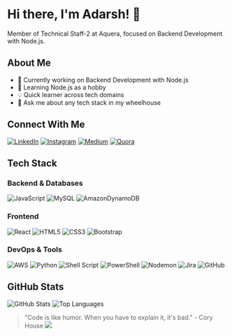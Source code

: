 # Hi there, I'm Adarsh! 👋
Member of Technical Staff-2 at Aquera, focused on Backend Development with Node.js.
## About Me
- 🔭 Currently working on Backend Development with Node.js
- 🌱 Learning Node.js as a hobby
- 💡 Quick learner across tech domains
- 💬 Ask me about any tech stack in my wheelhouse
## Connect With Me
[![LinkedIn](https://img.shields.io/badge/LinkedIn-%230077B5.svg?logo=linkedin&logoColor=white)](https://linkedin.com/in/mikiadarsh25)
[![Instagram](https://img.shields.io/badge/Instagram-%23E4405F.svg?logo=Instagram&logoColor=white)](https://instagram.com/adarsh_mickey)
[![Medium](https://img.shields.io/badge/Medium-12100E?logo=medium&logoColor=white)](https://medium.com/@mikiadarsh25)
[![Quora](https://img.shields.io/badge/Quora-%23B92B27.svg?logo=Quora&logoColor=white)](https://quora.com/profile/mikiadarsh25)
## Tech Stack
### Backend & Databases
![JavaScript](https://img.shields.io/badge/javascript-%23323330.svg?style=for-the-badge&logo=javascript&logoColor=%23F7DF1E)
![MySQL](https://img.shields.io/badge/mysql-4479A1.svg?style=for-the-badge&logo=mysql&logoColor=white)
![AmazonDynamoDB](https://img.shields.io/badge/Amazon%20DynamoDB-4053D6?style=for-the-badge&logo=Amazon%20DynamoDB&logoColor=white)
### Frontend
![React](https://img.shields.io/badge/react-%2320232a.svg?style=for-the-badge&logo=react&logoColor=%2361DAFB)
![HTML5](https://img.shields.io/badge/html5-%23E34F26.svg?style=for-the-badge&logo=html5&logoColor=white)
![CSS3](https://img.shields.io/badge/css3-%231572B6.svg?style=for-the-badge&logo=css3&logoColor=white)
![Bootstrap](https://img.shields.io/badge/bootstrap-%238511FA.svg?style=for-the-badge&logo=bootstrap&logoColor=white)
### DevOps & Tools
![AWS](https://img.shields.io/badge/AWS-%23FF9900.svg?style=for-the-badge&logo=amazon-aws&logoColor=white)
![Python](https://img.shields.io/badge/python-3670A0?style=for-the-badge&logo=python&logoColor=ffdd54)
![Shell Script](https://img.shields.io/badge/shell_script-%23121011.svg?style=for-the-badge&logo=gnu-bash&logoColor=white)
![PowerShell](https://img.shields.io/badge/PowerShell-%235391FE.svg?style=for-the-badge&logo=powershell&logoColor=white)
![Nodemon](https://img.shields.io/badge/NODEMON-%23323330.svg?style=for-the-badge&logo=nodemon&logoColor=%BBDEAD)
![Jira](https://img.shields.io/badge/jira-%230A0FFF.svg?style=for-the-badge&logo=jira&logoColor=white)
![GitHub](https://img.shields.io/badge/github-%23121011.svg?style=for-the-badge&logo=github&logoColor=white)
## GitHub Stats
![GitHub Stats](https://github-readme-stats.vercel.app/api?username=mikiadarsh25&theme=dark&hide_border=false&include_all_commits=false&count_private=false)
![Top Languages](https://github-readme-stats.vercel.app/api/top-langs/?username=mikiadarsh25&theme=dark&hide_border=false&include_all_commits=false&count_private=false&layout=compact)
> "Code is like humor. When you have to explain it, it's bad." - Cory House
[![](https://visitcount.itsvg.in/api?id=mikiadarsh25&icon=0&color=0)](https://visitcount.itsvg.in)
